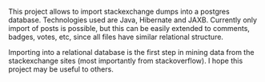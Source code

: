 This project allows to import stackexchange dumps into a postgres database. Technologies used are Java, Hibernate and JAXB. Currently only import of posts is possible, but this can be easily extended to comments, badges, votes, etc, since all files have similar relational structure. 

Importing into a relational database is the first step in mining data from the stackexchange sites (most importantly from stackoverflow). I hope this project may be useful to others.
